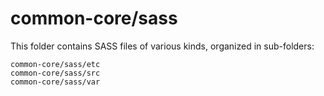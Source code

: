 # common-core/sass

This folder contains SASS files of various kinds, organized in sub-folders:

    common-core/sass/etc
    common-core/sass/src
    common-core/sass/var
